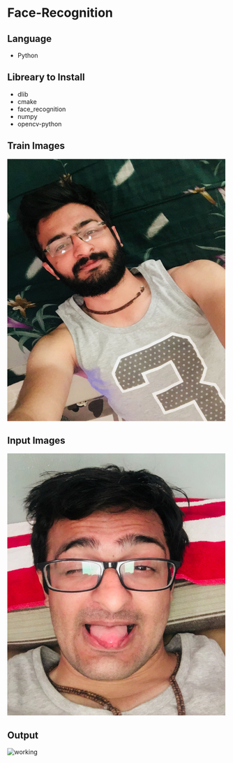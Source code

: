 # Face-Recognition


## Language
  * Python
  
## Libreary to Install 
  * dlib
  * cmake
  * face_recognition
  * numpy
  * opencv-python

## Train Images

<img src="./faces/Ranjit.jpg" title="working" alt="working" width="500" height="600">

## Input Images
<img src="test.jpg" title="working" alt="working" width="500" height="600">

## Output

<img src="Video_screenshot_18.07.2019.png" title="working" alt="working" width="500" height="600">

